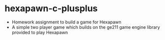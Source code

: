 # hexapawn-c-plusplus
- Homework assignment to build a game for Hexapawn
- A simple two player game which builds on the ge211 game engine library provided to play Hexapawn
